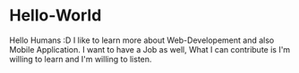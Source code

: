 # Hello-World

Hello Humans :D 
I like to learn more about Web-Developement and also Mobile Application.
I want to have a Job as well, What I can contribute is I'm willing to learn and I'm willing to listen.
